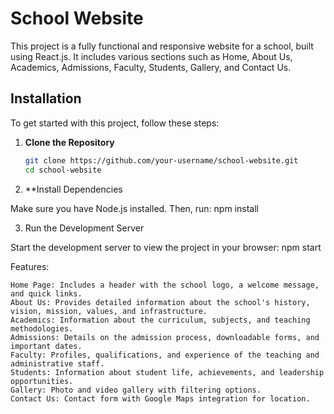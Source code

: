 # School Website

This project is a fully functional and responsive website for a school, built using React.js. It includes various sections such as Home, About Us, Academics, Admissions, Faculty, Students, Gallery, and Contact Us.

## Installation

To get started with this project, follow these steps:

1. **Clone the Repository**

   ```bash
   git clone https://github.com/your-username/school-website.git
   cd school-website


2. **Install Dependencies

Make sure you have Node.js installed. Then, run: npm install


3. Run the Development Server

Start the development server to view the project in your browser:  npm start

Features: 

    Home Page: Includes a header with the school logo, a welcome message, and quick links.
    About Us: Provides detailed information about the school's history, vision, mission, values, and infrastructure.
    Academics: Information about the curriculum, subjects, and teaching methodologies.
    Admissions: Details on the admission process, downloadable forms, and important dates.
    Faculty: Profiles, qualifications, and experience of the teaching and administrative staff.
    Students: Information about student life, achievements, and leadership opportunities.
    Gallery: Photo and video gallery with filtering options.
    Contact Us: Contact form with Google Maps integration for location.